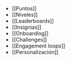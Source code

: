 - [[Puntos]]
- [[Niveles]]
- [[Leaderboards]]
- [[Insignias]]
- [[Onboarding]]
- [[Challenges]]
- [[Engagement loops]]
- [[Personalización]]
